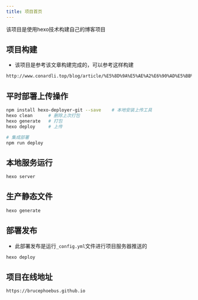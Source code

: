 ```yaml
---
title: 项目首页
---
```


该项目是使用hexo技术构建自己的博客项目

## 项目构建

* 该项目是参考该文章构建完成的，可以参考这样构建

```bash
http://www.conardli.top/blog/article/%E5%8D%9A%E5%AE%A2%E6%90%AD%E5%BB%BA/%E3%80%90%E5%8D%9A%E5%AE%A2%E6%90%AD%E5%BB%BA%E3%80%91%E4%B8%AA%E4%BA%BA%E5%8D%9A%E5%AE%A2%E6%90%AD%E5%BB%BA%E5%8F%8A%E9%85%8D%E7%BD%AE.html#_1-1-%E6%9C%AC%E5%9C%B0%E5%AE%89%E8%A3%85hexo
```

## 平时部署上传操作

```bash
npm install hexo-deployer-git --save    # 本地安装上传工具
hexo clean      # 删除上次打包
hexo generate   # 打包
hexo deploy     # 上传

# 集成部署
npm run deploy
```

## 本地服务运行

```bash
hexo server
```

## 生产静态文件

```bash
hexo generate
```

## 部署发布

* 此部署发布是运行`_config.yml`文件进行项目服务器推送的

```bash
hexo deploy
```

## 项目在线地址

```bash
https://brucephoebus.github.io
```
